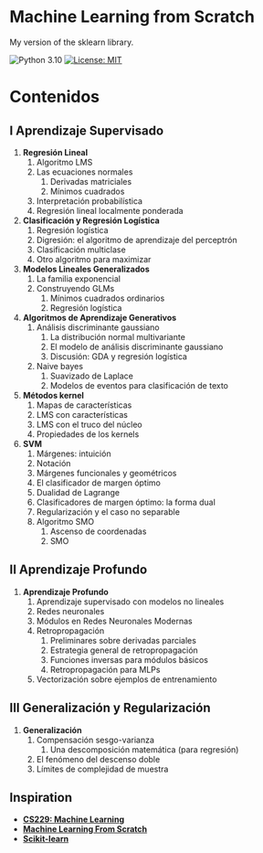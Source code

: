 Machine Learning from Scratch
=============================

My version of the sklearn library.

![Python 3.10](https://img.shields.io/badge/Python-3.10-blue)
[![License: MIT](https://img.shields.io/badge/License-MIT-yellow.svg)](https://opensource.org/licenses/MIT)


# Contenidos
## I Aprendizaje Supervisado
1. **Regresión Lineal**
    1. Algoritmo LMS
    2. Las ecuaciones normales
        1. Derivadas matriciales
        2. Mínimos cuadrados
    3. Interpretación probabilística
    4. Regresión lineal localmente ponderada
2. **Clasificación y Regresión Logística**
    1. Regresión logística
    2. Digresión: el algoritmo de aprendizaje del perceptrón
    3. Clasificación multiclase
    4. Otro algoritmo para maximizar
3. **Modelos Lineales Generalizados**
    1. La familia exponencial
    2. Construyendo GLMs
        1. Mínimos cuadrados ordinarios
        2. Regresión logística
4. **Algoritmos de Aprendizaje Generativos**
    1. Análisis discriminante gaussiano
        1. La distribución normal multivariante
        2. El modelo de análisis discriminante gaussiano
        3. Discusión: GDA y regresión logística
    2. Naive bayes
        1. Suavizado de Laplace
        2. Modelos de eventos para clasificación de texto
5. **Métodos kernel**
    1. Mapas de características
    2. LMS con características
    3. LMS con el truco del núcleo
    4. Propiedades de los kernels
6. **SVM**
    1. Márgenes: intuición
    2. Notación
    3. Márgenes funcionales y geométricos
    4. El clasificador de margen óptimo
    5. Dualidad de Lagrange
    6. Clasificadores de margen óptimo: la forma dual
    7. Regularización y el caso no separable
    8. Algoritmo SMO
        1. Ascenso de coordenadas
        2. SMO

## II Aprendizaje Profundo
1. **Aprendizaje Profundo**
    1. Aprendizaje supervisado con modelos no lineales
    2. Redes neuronales
    3. Módulos en Redes Neuronales Modernas
    4. Retropropagación
        1. Preliminares sobre derivadas parciales
        2. Estrategia general de retropropagación
        3. Funciones inversas para módulos básicos
        4. Retropropagación para MLPs
    5. Vectorización sobre ejemplos de entrenamiento

## III Generalización y Regularización
1. **Generalización**
    1. Compensación sesgo-varianza
        1. Una descomposición matemática (para regresión)
    2. El fenómeno del descenso doble
    3. Límites de complejidad de muestra

## Inspiration

- **[CS229: Machine Learning](https://cs229.stanford.edu/)**
- **[Machine Learning From Scratch](https://www.youtube.com/watch?v=p1hGz0w_OCo&list=PLcWfeUsAys2k_xub3mHks85sBHZvg24Jd&pp=iAQB)**
- **[Scikit-learn](https://scikit-learn.org/)**
